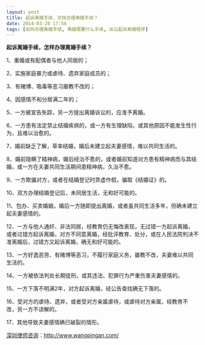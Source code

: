```yaml
---
layout: post
title: 起诉离婚手续，怎样办理离婚手续？
date: 2014-03-28 17:54
tags: [如何办理离婚手续, 离婚需要什么手续, 诉讼起诉离婚程序]
---
```

<strong>起诉离婚手续，怎样办理离婚手续？</strong>

1、重婚或有配偶者与他人同居的；

2、实施家庭暴力或虐待、遗弃家庭成员的；

3、有赌博、吸毒等恶习屡教不改的；

4、因感情不和分居满二年的；

5、一方被宣告失踪，另一方提出离婚诉讼的，应准予离婚。

6、一方患有法定禁止结婚疾病的，或一方有生理缺陷，或其他原因不能发生性行为，且难以治愈的。

7、婚前缺乏了解，草率结婚，婚后未建立起夫妻感情，难以共同生活的。

8、婚前隐瞒了精神病，婚后经治不愈的，或者婚前知道对方患有精神病而与其结婚，或一方在夫妻共同生活期间患精神病，久治不愈。

9、一方欺骗对方，或者在结婚登记时弄虚作假，骗取《结婚证》的。

10、双方办理结婚登记后，未同居生活，无和好可能的。

11、包办、买卖婚姻，婚后一方随即提出离婚，或者虽共同生活多年，但确未建立起夫妻感情的。

12、一方与他人通奸、非法同居，经教育仍无悔改表现，无过错一方起诉离婚，或者过错方起诉离婚，对方不同意离婚，经批评教育、处分，或在人民法院判决不准离婚后，过错方又起诉离婚，确无和好可能的。

13、一方好逸恶劳、有赌博等恶习，不履行家庭义务，屡教不改，夫妻难以共同生活的。

14、一方被依法判处长期徒刑，或其违法、犯罪行为严重伤害夫妻感情的。

15、一方下落不明满2年，对方起诉离婚，经公告查找确无下落的。

16、受对方的虐待、遗弃，或者受对方亲属虐待，或虐待对方亲属，经教育不改，另一方不谅解的。

17、其他导致夫妻感情确已破裂的情形。

<a href="http://www.wangpingan.com/">深圳律师咨询</a>：<a href="http://www.wangpingan.com/">http://www.wangpingan.com/</a>


